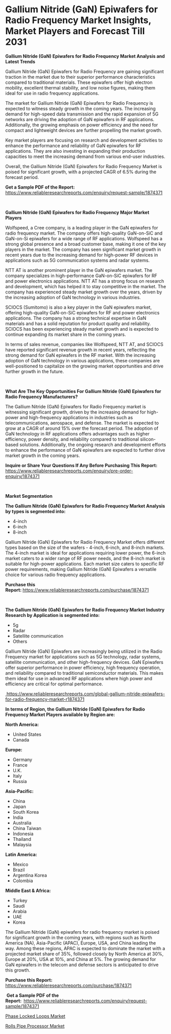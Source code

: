 <p><h1>Gallium Nitride (GaN) Epiwafers for Radio Frequency Market Insights, Market Players and Forecast Till 2031</h1></p><p><strong>Gallium Nitride (GaN) Epiwafers for Radio Frequency Market Analysis and Latest Trends</strong></p>
<p><p>Gallium Nitride (GaN) Epiwafers for Radio Frequency are gaining significant traction in the market due to their superior performance characteristics compared to traditional materials. These epiwafers offer high electron mobility, excellent thermal stability, and low noise figures, making them ideal for use in radio frequency applications.</p><p>The market for Gallium Nitride (GaN) Epiwafers for Radio Frequency is expected to witness steady growth in the coming years. The increasing demand for high-speed data transmission and the rapid expansion of 5G networks are driving the adoption of GaN epiwafers in RF applications. Additionally, the growing emphasis on power efficiency and the need for compact and lightweight devices are further propelling the market growth.</p><p>Key market players are focusing on research and development activities to enhance the performance and reliability of GaN epiwafers for RF applications. They are also investing in expanding their production capacities to meet the increasing demand from various end-user industries.</p><p>Overall, the Gallium Nitride (GaN) Epiwafers for Radio Frequency Market is poised for significant growth, with a projected CAGR of 6.5% during the forecast period.</p></p>
<p><strong>Get a Sample PDF of the Report:&nbsp;</strong> <a href="https://www.reliableresearchreports.com/enquiry/request-sample/1874371">https://www.reliableresearchreports.com/enquiry/request-sample/1874371</a></p>
<p>&nbsp;</p>
<p><strong>Gallium Nitride (GaN) Epiwafers for Radio Frequency Major Market Players</strong></p>
<p><p>Wolfspeed, a Cree company, is a leading player in the GaN epiwafers for radio frequency market. The company offers high-quality GaN-on-SiC and GaN-on-Si epiwafers for a wide range of RF applications. Wolfspeed has a strong global presence and a broad customer base, making it one of the key players in the market. The company has seen significant market growth in recent years due to the increasing demand for high-power RF devices in applications such as 5G communication systems and radar systems.</p><p>NTT AT is another prominent player in the GaN epiwafers market. The company specializes in high-performance GaN-on-SiC epiwafers for RF and power electronics applications. NTT AT has a strong focus on research and development, which has helped it to stay competitive in the market. The company has experienced steady market growth over the years, driven by the increasing adoption of GaN technology in various industries.</p><p>SCIOCS (Sumitomo) is also a key player in the GaN epiwafers market, offering high-quality GaN-on-SiC epiwafers for RF and power electronics applications. The company has a strong technical expertise in GaN materials and has a solid reputation for product quality and reliability. SCIOCS has been experiencing steady market growth and is expected to continue expanding its market share in the coming years.</p><p>In terms of sales revenue, companies like Wolfspeed, NTT AT, and SCIOCS have reported significant revenue growth in recent years, reflecting the strong demand for GaN epiwafers in the RF market. With the increasing adoption of GaN technology in various applications, these companies are well-positioned to capitalize on the growing market opportunities and drive further growth in the future.</p></p>
<p>&nbsp;</p>
<p><strong>What Are The Key Opportunities For Gallium Nitride (GaN) Epiwafers for Radio Frequency Manufacturers?</strong></p>
<p><p>The Gallium Nitride (GaN) Epiwafers for Radio Frequency market is witnessing significant growth, driven by the increasing demand for high-power and high-frequency applications in industries such as telecommunications, aerospace, and defense. The market is expected to grow at a CAGR of around 15% over the forecast period. The adoption of GaN technology in RF applications offers advantages such as higher efficiency, power density, and reliability compared to traditional silicon-based solutions. Additionally, the ongoing research and development efforts to enhance the performance of GaN epiwafers are expected to further drive market growth in the coming years.</p></p>
<p><strong>Inquire or Share Your Questions If Any Before Purchasing This Report:</strong> <a href="https://www.reliableresearchreports.com/enquiry/pre-order-enquiry/1874371">https://www.reliableresearchreports.com/enquiry/pre-order-enquiry/1874371</a></p>
<p>&nbsp;</p>
<p><strong>Market Segmentation</strong></p>
<p><strong>The Gallium Nitride (GaN) Epiwafers for Radio Frequency Market Analysis by types is segmented into:</strong></p>
<p><ul><li>4-inch</li><li>6-inch</li><li>8-inch</li></ul></p>
<p><p>Gallium Nitride (GaN) Epiwafers for Radio Frequency Market offers different types based on the size of the wafers - 4-inch, 6-inch, and 8-inch markets. The 4-inch market is ideal for applications requiring lower power, the 6-inch market caters to a wider range of RF power needs, and the 8-inch market is suitable for high-power applications. Each market size caters to specific RF power requirements, making Gallium Nitride (GaN) Epiwafers a versatile choice for various radio frequency applications.</p></p>
<p><strong>Purchase this Report:&nbsp;</strong><a href="https://www.reliableresearchreports.com/purchase/1874371">https://www.reliableresearchreports.com/purchase/1874371</a></p>
<p>&nbsp;</p>
<p><strong>The Gallium Nitride (GaN) Epiwafers for Radio Frequency Market Industry Research by Application is segmented into:</strong></p>
<p><ul><li>5g</li><li>Radar</li><li>Satellite communication</li><li>Others</li></ul></p>
<p><p>Gallium Nitride (GaN) Epiwafers are increasingly being utilized in the Radio Frequency market for applications such as 5G technology, radar systems, satellite communication, and other high-frequency devices. GaN Epiwafers offer superior performance in power efficiency, high frequency operation, and reliability compared to traditional semiconductor materials. This makes them ideal for use in advanced RF applications where high power and efficiency are critical for optimal performance.</p></p>
<p><a href="https://www.reliableresearchreports.com/global-gallium-nitride-epiwafers-for-radio-frequency-market-r1874371">&nbsp;https://www.reliableresearchreports.com/global-gallium-nitride-epiwafers-for-radio-frequency-market-r1874371</a></p>
<p><strong>In terms of Region, the Gallium Nitride (GaN) Epiwafers for Radio Frequency Market Players available by Region are:</strong></p>
<p>
    <p> <strong> North America: </strong>
        <ul>
            <li>United States</li>
            <li>Canada</li>
        </ul>
        </p> 
    <p> <strong> Europe: </strong>
        <ul>
            <li>Germany</li>
            <li>France</li>
            <li>U.K.</li>
            <li>Italy</li>
            <li>Russia</li>
        </ul>
        </p> 
    <p> <strong> Asia-Pacific: </strong>
        <ul>
            <li>China</li>
            <li>Japan</li>
            <li>South Korea</li>
            <li>India</li>
            <li>Australia</li>
            <li>China Taiwan</li>
            <li>Indonesia</li>
            <li>Thailand</li>
            <li>Malaysia</li>
        </ul>
        </p> 
    <p> <strong> Latin America: </strong>
        <ul>
            <li>Mexico</li>
            <li>Brazil</li>
            <li>Argentina Korea</li>
            <li>Colombia</li>
        </ul>
        </p> 
    <p> <strong> Middle East & Africa: </strong>
        <ul>
            <li>Turkey</li>
            <li>Saudi</li>
            <li>Arabia</li>
            <li>UAE</li>
            <li>Korea</li>
        </ul>
    </p>
    </p>
<p><p>The Gallium Nitride (GaN) epiwafers for radio frequency market is poised for significant growth in the coming years, with regions such as North America (NA), Asia-Pacific (APAC), Europe, USA, and China leading the way. Among these regions, APAC is expected to dominate the market with a projected market share of 35%, followed closely by North America at 30%, Europe at 20%, USA at 10%, and China at 5%. The growing demand for GaN epiwafers in the telecom and defense sectors is anticipated to drive this growth.</p></p>
<p><strong>Purchase this Report: </strong><a href="https://www.reliableresearchreports.com/purchase/1874371">https://www.reliableresearchreports.com/purchase/1874371</a></p>
<p>&nbsp;<strong>Get a Sample PDF of the Report:&nbsp;&nbsp;</strong><a href="https://www.reliableresearchreports.com/enquiry/request-sample/1874371">https://www.reliableresearchreports.com/enquiry/request-sample/1874371</a></p>
<p><strong></strong></p>
<p><p><a href="https://github.com/Sinjinluong3e0awx2m195k76/Market-Research-Report-List-3/blob/main/phase-locked-loops-market.md">Phase Locked Loops Market</a></p><p><a href="https://view.publitas.com/reportprime-1/global-rolls-pipe-processor-market-size-share-analysis-by-product-type-by-application-by-region-forecasts-2024-2031/">Rolls Pipe Processor Market</a></p></p>